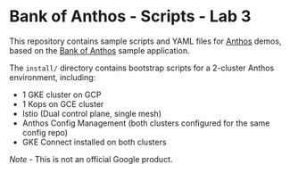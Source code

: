 # Bank of Anthos - Scripts - Lab 3

This repository contains sample scripts and YAML files for [Anthos](https://cloud.google.com/anthos) demos, based on the [Bank of Anthos](https://github.com/GoogleCloudPlatform/bank-of-anthos) sample application.

The `install/` directory contains bootstrap scripts for a 2-cluster Anthos environment, including:
- 1 GKE cluster on GCP
- 1 Kops on GCE cluster
- Istio (Dual control plane, single mesh)
- Anthos Config Management (both clusters configured for the same config repo)
- GKE Connect installed on both clusters

*Note* - This is not an official Google product.